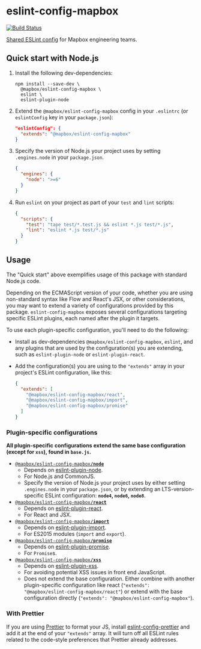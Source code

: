# eslint-config-mapbox

[![Build Status](https://travis-ci.org/mapbox/eslint-config-mapbox.svg?branch=master)](https://travis-ci.org/mapbox/eslint-config-mapbox)

[Shared ESLint config](https://eslint.org/docs/developer-guide/shareable-configs) for Mapbox engineering teams.

## Quick start with Node.js

1. Install the following dev-dependencies:

    ```
    npm install --save-dev \
      @mapbox/eslint-config-mapbox \
      eslint \
      eslint-plugin-node
    ```

2. Extend the `@mapbox/eslint-config-mapbox` config in your `.eslintrc` (or `eslintConfig` key in your `package.json`):

    ```json
    "eslintConfig": {
      "extends": "@mapbox/eslint-config-mapbox"
    }
    ```

3. Specify the version of Node.js your project uses by setting `.engines.node` in your `package.json`.

    ```json
    {
      "engines": {
        "node": ">=6"
      }
    }
    ```

4. Run `eslint` on your project as part of your `test` and `lint` scripts:

    ```json
    {
      "scripts": {
        "test": "tape test/*.test.js && eslint *.js test/*.js",
        "lint": "eslint *.js test/*.js"
      }
    }
    ```

## Usage

The "Quick start" above exemplifies usage of this package with standard Node.js code.

Depending on the ECMAScript version of your code, whether you are using non-standard syntax like Flow and React's JSX, or other considerations, you may want to extend a variety of configurations provided by this package. `eslint-config-mapbox` exposes several configurations targeting specific ESLint plugins, each named after the plugin it targets.

To use each plugin-specific configuration, you'll need to do the following:

- Install as dev-dependencies `@mapbox/eslint-config-mapbox`, `eslint`, and any plugins that are used by the configuration(s) you are extending, such as `eslint-plugin-node` or `eslint-plugin-react`.
- Add the configuration(s) you are using to the `"extends"` array in your project's ESLint configuration, like this:

    ```json
    {
      "extends": [
        "@mapbox/eslint-config-mapbox/react",
        "@mapbox/eslint-config-mapbox/import",
        "@mapbox/eslint-config-mapbox/promise"
      ]
    }
    ```

### Plugin-specific configurations

**All plugin-specific configurations extend the same base configuration (except for `xss`), found in `base.js`.**

- [`@mapbox/eslint-config-mapbox`**`/node`**](./node.js)
  - Depends on [eslint-plugin-node](https://github.com/mysticatea/eslint-plugin-node).
  - For Node.js and CommonJS.
  - Specify the version of Node.js your project uses by either setting `.engines.node` in your `package.json`, or by extending an LTS-version-specific ESLint configuration: **`node4`, `node6`, `node8`**.
- [`@mapbox/eslint-config-mapbox`**`/react`**](./react.js)
  - Depends on [eslint-plugin-react](https://github.com/yannickcr/eslint-plugin-react).
  - For React and JSX.
- [`@mapbox/eslint-config-mapbox`**`/import`**](./import.js)
  - Depends on [eslint-plugin-import](https://github.com/benmosher/eslint-plugin-import).
  - For ES2015 modules (`import` and `export`).
- [`@mapbox/eslint-config-mapbox`**`/promise`**](./promise.js)
  - Depends on [eslint-plugin-promise](https://github.com/xjamundx/eslint-plugin-promise).
  - For `Promise`s.
- [`@mapbox/eslint-config-mapbox`**`/xss`**](./xss.js)
  - Depends on [eslint-plugin-xss](https://github.com/Rantanen/eslint-plugin-xss).
  - For avoiding potential XSS issues in front end JavaScript.
  - Does not extend the base configuration. Either combine with another plugin-specific configuration like react (`"extends": "@mapbox/eslint-config-mapbox/react"`) or extend with the base configuration directly (`"extends": "@mapbox/eslint-config-mapbox"`).

### With Prettier

If you are using [Prettier](https://prettier.io/) to format your JS, install [eslint-config-prettier](https://github.com/prettier/eslint-config-prettier) and add it at the end of your `"extends"` array. It will turn off all ESLint rules related to the code-style preferences that Prettier already addresses.
